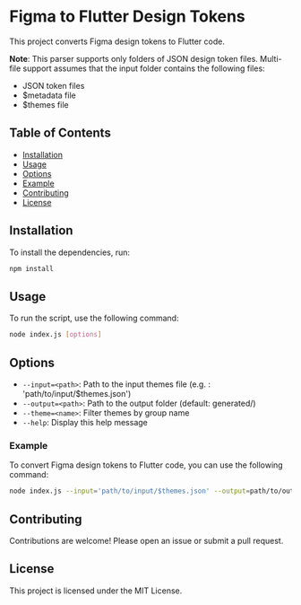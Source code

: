 # Figma to Flutter Design Tokens

This project converts Figma design tokens to Flutter code.

**Note**: This parser supports only folders of JSON design token files. Multi-file support assumes that the input folder contains the following files:
- JSON token files
- $metadata file
- $themes file

## Table of Contents

- [Installation](#installation)
- [Usage](#usage)
- [Options](#options)
- [Example](#example)
- [Contributing](#contributing)
- [License](#license)

## Installation

To install the dependencies, run:

```sh
npm install
```

## Usage

To run the script, use the following command:

```sh
node index.js [options]
```

## Options

- `--input=<path>`: Path to the input themes file (e.g. : 'path/to/input/$themes.json')
- `--output=<path>`: Path to the output folder (default: generated/)
- `--theme=<name>`: Filter themes by group name
- `--help`: Display this help message

### Example

To convert Figma design tokens to Flutter code, you can use the following command:

```sh
node index.js --input='path/to/input/$themes.json' --output=path/to/output --theme=themeName
```

## Contributing

Contributions are welcome! Please open an issue or submit a pull request.

## License

This project is licensed under the MIT License.
